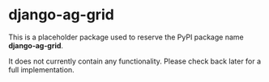 django-ag-grid
================

This is a placeholder package used to reserve the PyPI package name **django‑ag‑grid**.

It does not currently contain any functionality. Please check back later for a full implementation.